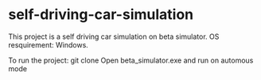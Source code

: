 # self-driving-car-simulation
This project is a self driving car simulation on beta simulator.
OS resquirement: Windows.

To run the project:
git clone <this repositiory>
Open beta_simulator.exe and run on automous mode
